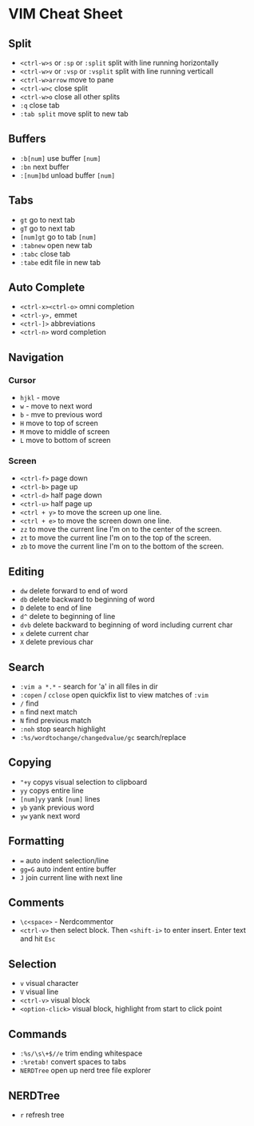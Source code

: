 # VIM Cheat Sheet

## Split

- `<ctrl-w>s` or `:sp` or `:split` split with line running horizontally
- `<ctrl-w>v` or `:vsp` or `:vsplit` split with line running verticall
- `<ctrl-w>arrow` move to pane
- `<ctrl-w>c` close split
- `<ctrl-w>o` close all other splits
- `:q` close tab
- `:tab split` move split to new tab

## Buffers

- `:b[num]` use buffer `[num]`
- `:bn` next buffer
- `:[num]bd` unload buffer `[num]`

## Tabs

- `gt` go to next tab
- `gT` go to next tab
- `[num]gt` go to tab `[num]`
- `:tabnew` open new tab
- `:tabc` close tab
- `:tabe` edit file in new tab

## Auto Complete

- `<ctrl-x><ctrl-o>` omni completion
- `<ctrl-y>,` emmet
- `<ctrl-]>` abbreviations
- `<ctrl-n>` word completion

## Navigation

### Cursor

- `hjkl` - move
- `w` - move to next word
- `b` - mve to previous word
- `H` move to top of screen
- `M` move to middle of screen
- `L` move to bottom of screen

### Screen

- `<ctrl-f>` page down
- `<ctrl-b>` page up
- `<ctrl-d>` half page down
- `<ctrl-u>` half page up
- `<ctrl + y>` to move the screen up one line.
- `<ctrl + e>` to move the screen down one line.
- `zz` to move the current line I'm on to the center of the screen.
- `zt` to move the current line I'm on to the top of the screen.
- `zb` to move the current line I'm on to the bottom of the screen.


## Editing

- `dw` delete forward to end of word
- `db` delete backward to beginning of word
- `D` delete to end of line
- `d^` delete to beginning of line
- `dvb` delete backward to beginning of word including current char
- `x` delete current char
- `X` delete previous char


## Search

- `:vim a *.*` - search for 'a' in all files in dir
- `:copen` / `cclose` open quickfix list to view matches of `:vim`
- `/` find
- `n` find next match
- `N` find previous match
- `:noh` stop search highlight
- `:%s/wordtochange/changedvalue/gc` search/replace


## Copying

- `"+y` copys visual selection to clipboard
- `yy` copys entire line
- `[num]yy` yank `[num]` lines
- `yb` yank previous word
- `yw` yank next word

## Formatting

- `=` auto indent selection/line
- `gg=G` auto indent entire buffer
- `J` join current line with next line

## Comments

- `\c<space>` - Nerdcommentor
- `<ctrl-v>` then select block. Then `<shift-i>` to enter insert.  Enter text and hit `Esc`

## Selection

- `v` visual character
- `V` visual line
- `<ctrl-v>` visual block
- `<option-click>` visual block, highlight from start to click point

## Commands

- `:%s/\s\+$//e` trim ending whitespace
- `:%retab!` convert spaces to tabs
- `NERDTree` open up nerd tree file explorer

## NERDTree

- `r` refresh tree
